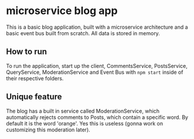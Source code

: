 # microservice blog app

This is a basic blog application, built with a microservice architecture and a basic event bus built from scratch.
All data is stored in memory.

## How to run

To run the application, start up the client, CommentsService, PostsService, QueryService, ModerationService and Event Bus with ```npm start``` inside of their respective folders.

## Unique feature
The blog has a built in service called ModerationService, which automatically rejects comments to Posts, which contain a specific word. By default it is the word 'orange'. Yes this is useless (gonna work on customizing this moderation later).
